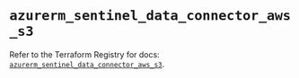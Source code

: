 # `azurerm_sentinel_data_connector_aws_s3`

Refer to the Terraform Registry for docs: [`azurerm_sentinel_data_connector_aws_s3`](https://registry.terraform.io/providers/hashicorp/azurerm/3.104.0/docs/resources/sentinel_data_connector_aws_s3).
